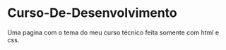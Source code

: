 # Curso-De-Desenvolvimento
Uma pagina com o tema do meu curso técnico feita somente com html e css.
